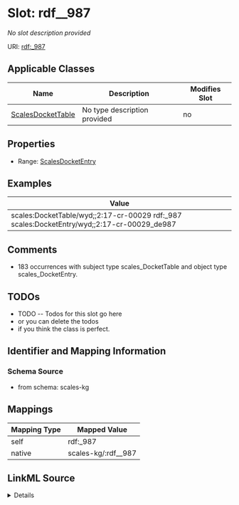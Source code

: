 

# Slot: rdf__987


_No slot description provided_





URI: [rdf:_987](http://www.w3.org/1999/02/22-rdf-syntax-ns#_987)



<!-- no inheritance hierarchy -->





## Applicable Classes

| Name | Description | Modifies Slot |
| --- | --- | --- |
| [ScalesDocketTable](../classes/ScalesDocketTable.md) | No type description provided |  no  |







## Properties

* Range: [ScalesDocketEntry](../classes/ScalesDocketEntry.md)






## Examples

| Value |
| --- |
| scales:DocketTable/wyd;;2:17-cr-00029 rdf:_987 scales:DocketEntry/wyd;;2:17-cr-00029_de987 |

## Comments

* 183 occurrences with subject type scales_DocketTable and object type scales_DocketEntry.

## TODOs

* TODO -- Todos for this slot go here
* or you can delete the todos
* if you think the class is perfect.

## Identifier and Mapping Information







### Schema Source


* from schema: scales-kg




## Mappings

| Mapping Type | Mapped Value |
| ---  | ---  |
| self | rdf:_987 |
| native | scales-kg/:rdf__987 |




## LinkML Source

<details>
```yaml
name: rdf__987
description: No slot description provided
todos:
- TODO -- Todos for this slot go here
- or you can delete the todos
- if you think the class is perfect.
comments:
- 183 occurrences with subject type scales_DocketTable and object type scales_DocketEntry.
examples:
- value: scales:DocketTable/wyd;;2:17-cr-00029 rdf:_987 scales:DocketEntry/wyd;;2:17-cr-00029_de987
from_schema: scales-kg
rank: 1000
slot_uri: rdf:_987
alias: rdf__987
domain_of:
- scales_DocketTable
range: scales_DocketEntry

```
</details>